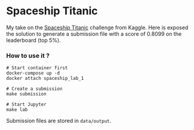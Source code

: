 # Spaceship Titanic

My take on the <a href='https://www.kaggle.com/competitions/spaceship-titanic'>Spaceship Titanic</a> challenge from Kaggle. 
Here is exposed the solution to generate a submission file with a score of 0.8099 on the leaderboard (top 5%).

### How to use it ?

```shell
# Start container first
docker-compose up -d
docker attach spaceship_lab_1

# Create a submission
make submission

# Start Jupyter
make lab
```

Submission files are stored in `data/output`.
